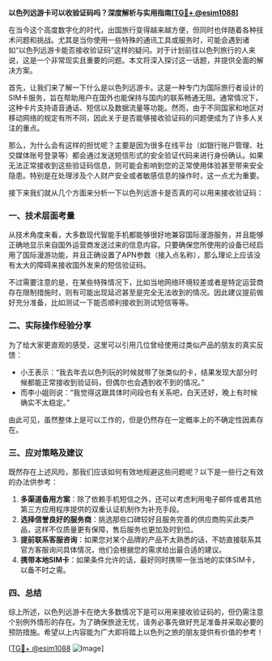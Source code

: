 **以色列远游卡可以收验证码吗？深度解析与实用指南[[TG💪+ @esim1088](https://t.me/s/esim1088)]**

在当今这个高度数字化的时代，出国旅行变得越来越方便，但同时也伴随着各种技术问题和挑战。尤其是当你使用一些特殊的通讯工具或服务时，可能会遇到诸如“以色列远游卡能否接收验证码”这样的疑问。对于计划前往以色列旅行的人来说，这是一个非常现实且重要的问题。本文将深入探讨这一话题，并提供全面的解决方案。

首先，让我们来了解一下什么是以色列远游卡。这是一种专门为国际旅行者设计的SIM卡服务，旨在帮助用户在国外也能保持与国内的联系畅通无阻。通常情况下，这种卡片支持语音通话、短信以及数据流量等功能。然而，由于不同国家和地区对移动网络的规定有所不同，因此关于是否能够接收验证码的问题便成为了许多人关注的重点。

那么，为什么会有这样的担忧呢？主要是因为很多在线平台（如银行账户管理、社交媒体账号登录等）都会通过发送短信形式的安全验证代码来进行身份确认。如果无法正常接收到这些验证码信息，则可能会影响到您的正常使用体验甚至带来安全隐患。特别是在处理涉及个人财产安全或者敏感信息的操作时，这一点尤为重要。

接下来我们就从几个方面来分析一下以色列远游卡是否真的可以用来接收验证码：

### 一、技术层面考量

从技术角度来看，大多数现代智能手机都能够很好地兼容国际漫游服务，并且能够正确地显示来自国外运营商发送过来的信息内容。只要确保您所使用的设备已经启用了国际漫游功能，并且正确设置了APN参数（接入点名称），那么理论上应该没有太大的障碍来接收国外发来的短信验证码。

不过需要注意的是，在某些特殊情况下，比如当地网络环境较差或者是特定运营商存在限制措施时，则有可能出现延迟甚至是完全无法收到的情况。因此建议提前做好充分准备，比如测试一下能否顺利接收到测试短信等等。

### 二、实际操作经验分享

为了给大家更直观的感受，这里可以引用几位曾经使用过类似产品的朋友的真实反馈：

- 小王表示：“我去年去以色列玩的时候就带了张类似的卡，结果发现大部分时候都能正常接收到验证码，但偶尔也会遇到收不到的情况。”
- 而李小姐则说：“我觉得这跟具体时间段也有关系吧，白天还好，晚上有时候确实不太稳定。”

由此可见，虽然整体上是可以工作的，但是仍然存在一定概率上的不确定性因素存在。

### 三、应对策略及建议

既然存在上述风险，那我们应该如何有效地规避这些问题呢？以下是一些行之有效的办法供参考：

1. **多渠道备用方案**：除了依赖手机短信之外，还可以考虑利用电子邮件或者其他第三方应用程序提供的双重认证机制作为补充手段。
2. **选择信誉良好的服务商**：挑选那些口碑较好且服务完善的供应商购买此类产品，这样不仅质量更有保障，售后服务也更加及时到位。
3. **提前联系客服咨询**：如果您对某个品牌的产品不太熟悉的话，不妨直接联系其官方客服询问具体情况，他们会根据您的需求给出最合适的建议。
4. **携带本地SIM卡**：如果条件允许的话，最好同时携带一张当地的实体SIM卡，以备不时之需。

### 四、总结

综上所述，以色列远游卡在绝大多数情况下是可以用来接收验证码的，但仍需注意个别例外情形的存在。为了确保旅途无忧，请务必事先做好充足准备并采取必要的预防措施。希望以上内容能为广大即将踏上以色列之旅的朋友提供有价值的参考！

[[TG💪+ @esim1088](https://t.me/s/esim1088) ![Image](https://i.postimg.cc/4NQfJmqS/Snipaste-2025-05-13-00-14-12.png)]